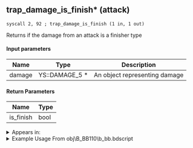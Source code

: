 ## trap_damage_is_finish* (attack)

`syscall 2, 92 ; trap_damage_is_finish (1 in, 1 out)`

Returns if the damage from an attack is a finisher type

#### Input parameters
| Name | Type | Description
|------|------|------------
| damage   | YS::DAMAGE_5 *   | An object representing damage


#### Return Parameters
| Name | Type
|------|-----
| is_finish   | bool   


<details>
	<summary>Appears in:</summary>
| filename | Entity (obj)
|----------|-------------
| obj\B_BB110\b_bb.bdscript       | ((B) Dark Thorn)          
| obj\B_CA050\b_ca.bdscript       | ((B) Grim Reaper)          
| obj\B_EX140\b_ex.bdscript       | ((B) Xigbar)          
| obj\B_EX140_LV99\b_ex.bdscript       | ((B99) Xigbar (Limit Cut))          
| obj\B_EX260\b_ex.bdscript       | ((B) Xemnas (Armor))          
| obj\B_EX400\b_ex.bdscript       | ((B) Larxene (Absent Silhouette))          
| obj\B_HE030\b_he.bdscript       | ((B) Hades (3rd & Paradox Hades Cup fight))          
| obj\B_HE030_PART\b_he.bdscript       | ((B) Hades (1st & 2nd fight))          
| obj\B_LK110_PHANTOM\b_lk.bdscript       | ((M) Scar Ghost)          
| obj\B_NM100\b_nm.bdscript       | ((B) Prison Keeper)          
| obj\B_NM110\b_nm.bdscript       | ((B) The Experiment)          
| obj\EH_G_EX250_FLY\g_ex.bdscript       | ((EH) Bomb Bell B (FLY) (G_EX))          
| obj\F_CA030_DARK\f_ca.bdscript       | ((F) Port Royal’s crane (CA))          
| obj\F_CA030_LIGHT\f_ca.bdscript       | ((F) Port Royal’s crane (CA))          
| obj\F_CA040\f_ca.bdscript       | ((F) Anchor (CA))          
| obj\F_CA060\f_ca.bdscript       | ((F) ??? (CA))          
| obj\F_CA060_MEDAL\f_ca.bdscript       | ((F) ??? - Attackable floor? (MEDAL) (CA))          
| obj\F_EH100\f_eh.bdscript       | ((F) Xemnas’s dragon energy core (EH))          
| obj\F_HE030_L\f_he.bdscript       | ((F) Phil minigame L (HE))          
| obj\F_HE030_L_FREE\f_he.bdscript       | ((F) Phil minigame L (FREE) (HE))          
| obj\F_HE030_S\f_he.bdscript       | ((F) Phil minigame S (HE))          
| obj\F_HE030_S_FREE\f_he.bdscript       | ((F) Phil minigame S (FREE) (HE))          
| obj\F_WI310\f_wi.bdscript       | ((F) ??? (WI))          
| obj\M_EX880_DANCER_LV99\m_ex.bdscript       | ((M) Demyx’s water form (Data))          

</details>

<details>
	<summary>Example Usage From obj\B_BB110\b_bb.bdscript</summary>
```
L1372:
 pushFromFSp 4
 syscall 2, 64 ; trap_damage_orig_reaction (1 in, 1 out)
 syscall 2, 91 ; trap_damage_get_reaction_type (1 in, 1 out)
 pushImm 4
 sub 
 eqz 
 dup 
 jz L1391
 pushFromFSp 4
 syscall 2, 92 ; trap_damage_is_finish (1 in, 1 out)
 eqzv
```
</details>

